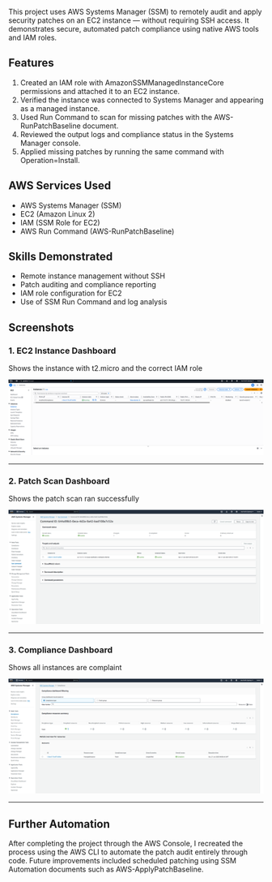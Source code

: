 This project uses AWS Systems Manager (SSM) to remotely audit and apply security patches on an EC2 instance — without requiring SSH access. It demonstrates secure, automated patch compliance using native AWS tools and IAM roles.

## Features

1. Created an IAM role with AmazonSSMManagedInstanceCore permissions and attached it to an EC2 instance.
2. Verified the instance was connected to Systems Manager and appearing as a managed instance.
3. Used Run Command to scan for missing patches with the AWS-RunPatchBaseline document.
4. Reviewed the output logs and compliance status in the Systems Manager console.
5. Applied missing patches by running the same command with Operation=Install.

## AWS Services Used

- AWS Systems Manager (SSM)
- EC2 (Amazon Linux 2)
- IAM (SSM Role for EC2)
- AWS Run Command (AWS-RunPatchBaseline)

## Skills Demonstrated

- Remote instance management without SSH
- Patch auditing and compliance reporting
- IAM role configuration for EC2
- Use of SSM Run Command and log analysis

## Screenshots

### 1. EC2 Instance Dashboard

Shows the instance with t2.micro and the correct IAM role

![EC2 Dashboard](Screenshots/ssm_online.png)

---

### 2. Patch Scan Dashboard

Shows the patch scan ran successfully

![Patch Scan](Screenshots/run_patch_scan.png)

---

### 3. Compliance Dashboard

Shows all instances are complaint

![Compliance Dashboard](Screenshots/compliance_dashboard.png)

---

## Further Automation

After completing the project through the AWS Console, I recreated the process using the AWS CLI to automate the patch audit entirely through code. Future improvements included scheduled patching using SSM Automation documents such as AWS-ApplyPatchBaseline.

